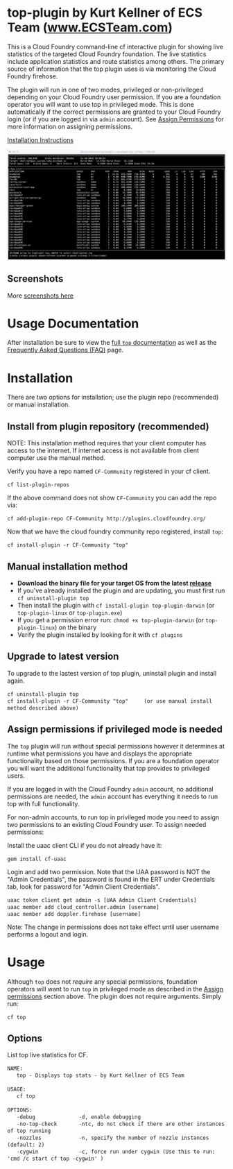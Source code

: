 # top-plugin by Kurt Kellner of ECS Team (www.ECSTeam.com)

This is a Cloud Foundry command-line cf interactive plugin for showing live statistics of the targeted Cloud Foundry foundation.
The live statistics include application statistics and route statistics among others.
The primary source of information that the top plugin uses is via monitoring the Cloud Foundry firehose.

The plugin will run in one of two modes, privileged or non-privileged depending on your Cloud Foundry user permission.
If you are a foundation operator you will want to use top in privileged mode.  This is done automatically if the
correct permissions are granted to your Cloud Foundry login (or if you are logged in via `admin` account).  See
[Assign Permissions](#assign-permissions-if-privileged-mode-is-needed) for more information on assigning permissions.


[Installation Instructions](#installation) 

![Screenshot](screenshots/screencast1.gif?raw=true)

## Screenshots

More [screenshots here](screenshots/screenshots.md)

# Usage Documentation

After installation be sure to view the [full `top` documentation](docs/doc.md) as
well as the [Frequently Asked Questions (FAQ)](docs/faq.md) page.

# Installation
There are two options for installation; use the plugin repo (recommended) or manual installation.

## Install from plugin repository (recommended)
NOTE: This installation method requires that your client computer has access to the internet.
If internet access is not available from client computer use the manual method.

Verify you have a repo named `CF-Community` registered in your cf client.

```
cf list-plugin-repos
```
If the above command does not show `CF-Community` you can add the repo via:

```
cf add-plugin-repo CF-Community http://plugins.cloudfoundry.org/
```
Now that we have the cloud foundry community repo registered, install `top`:

```
cf install-plugin -r CF-Community "top"
```


## Manual installation method
* **Download the binary file for your target OS from the latest [release](https://github.com/ecsteam/cloudfoundry-top-plugin/releases/latest)**
* If you've already installed the plugin and are updating, you must first run `cf uninstall-plugin top`
* Then install the plugin with `cf install-plugin top-plugin-darwin`  (or `top-plugin-linux` or `top-plugin.exe`)
* If you get a permission error run: `chmod +x top-plugin-darwin` (or `top-plugin-linux`) on the binary
* Verify the plugin installed by looking for it with `cf plugins`

## Upgrade to latest version
To upgrade to the lastest version of top plugin, uninstall plugin and install again.
```
cf uninstall-plugin top
cf install-plugin -r CF-Community "top"     (or use manual install method described above)
```

## Assign permissions if privileged mode is needed

The `top` plugin will run without special permissions however it determines at runtime
what permissions you have and displays the appropriate functionality based on those
permissions.  If you are a foundation operator you will want the additional functionality
that top provides to privileged users.

If you are logged in with the Cloud Foundry `admin` account, no additional permissions
are needed, the `admin` account has everything it needs to run top with full functionality.

For non-admin accounts, to run top in privileged mode you need to assign two permissions
to an existing Cloud Foundry user.  To assign needed permissions:

Install the uaac client CLI if you do not already have it:
```
gem install cf-uaac
```

Login and add two permission.  Note that the UAA password is NOT the
"Admin Credentials", the password is found in the ERT under Credentials tab,
look for password for "Admin Client Credentials".

```
uaac token client get admin -s [UAA Admin Client Credentials]  
uaac member add cloud_controller.admin [username]
uaac member add doppler.firehose [username]
```
Note: The change in permissions does not take effect until user username performs
a logout and login.


# Usage

Although `top` does not *require* any special permissions, foundation operators 
will want to run `top` in privileged mode as described in the
[Assign permissions](#Assign-permissions-if-privileged-mode-is-needed)
section above.  The plugin does not require arguments.  Simply run:
```
cf top
```

## Options

List top live statistics for CF.

```
NAME:
   top - Displays top stats - by Kurt Kellner of ECS Team

USAGE:
   cf top

OPTIONS:
   -debug              -d, enable debugging
   -no-top-check       -ntc, do not check if there are other instances of top running
   -nozzles            -n, specify the number of nozzle instances (default: 2)
   -cygwin             -c, force run under cygwin (Use this to run: 'cmd /c start cf top -cygwin' )
```
